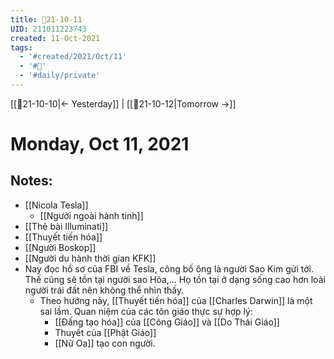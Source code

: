 ```yaml
---
title: 📝21-10-11
UID: 211011223743
created: 11-Oct-2021
tags:
  - '#created/2021/Oct/11'
  - '#📅'
  - '#daily/private'
---
```

[[📝21-10-10|<- Yesterday]] | [[📝21-10-12|Tomorrow ->]]
# Monday, Oct 11, 2021

## Notes:
- [[Nicola Tesla]]
	- [[Người ngoài hành tinh]]
- [[Thẻ bài Illuminati]]
- [[Thuyết tiến hóa]]
- [[Người Boskop]]
- [[Người du hành thời gian KFK]]
- Nay đọc hồ sơ của FBI về Tesla, công bố ông là người Sao Kim gửi tới. Thế cũng sẽ tồn tại người sao Hỏa,... Họ tồn tại ở dạng sống cao hơn loài người trái đất nên không thể nhìn thấy.
	- Theo hướng này, [[Thuyết tiến hóa]] của [[Charles Darwin]] là một sai lầm. Quan niệm của các tôn giáo thực sự hợp lý:
		- [[Đấng tạo hóa]] của [[Công Giáo]] và [[Do Thái Giáo]]
		- Thuyết của [[Phật Giáo]]
		- [[Nữ Oa]] tạo con người.


